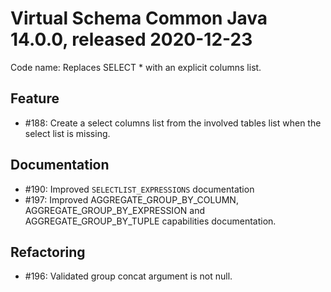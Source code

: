 # Virtual Schema Common Java 14.0.0, released 2020-12-23

Code name: Replaces SELECT * with an explicit columns list.

## Feature

* #188: Create a select columns list from the involved tables list when the select list is missing.

## Documentation

* #190: Improved `SELECTLIST_EXPRESSIONS` documentation
* #197: Improved AGGREGATE_GROUP_BY_COLUMN, AGGREGATE_GROUP_BY_EXPRESSION and AGGREGATE_GROUP_BY_TUPLE capabilities documentation.

## Refactoring

* #196: Validated group concat argument is not null.